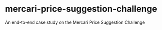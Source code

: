 # mercari-price-suggestion-challenge
An end-to-end case study on the Mercari Price Suggestion Challenge
